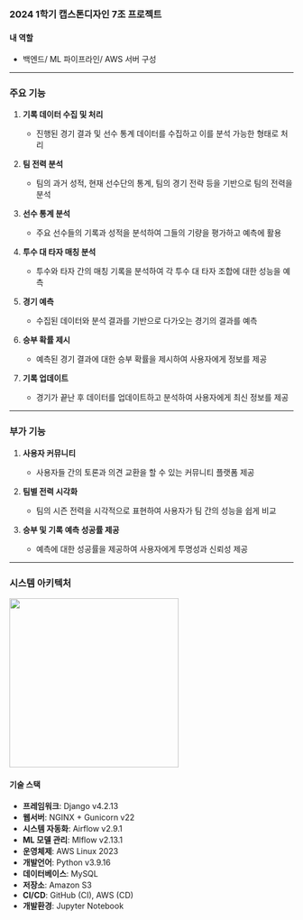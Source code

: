 ### 2024 1학기 캡스톤디자인 7조 프로젝트

#### 내 역할
- 백엔드/ ML 파이프라인/ AWS 서버 구성

---

### 주요 기능

1. **기록 데이터 수집 및 처리**
   - 진행된 경기 결과 및 선수 통계 데이터를 수집하고 이를 분석 가능한 형태로 처리

2. **팀 전력 분석**
   - 팀의 과거 성적, 현재 선수단의 통계, 팀의 경기 전략 등을 기반으로 팀의 전력을 분석

3. **선수 통계 분석**
   - 주요 선수들의 기록과 성적을 분석하여 그들의 기량을 평가하고 예측에 활용

4. **투수 대 타자 매칭 분석**
   - 투수와 타자 간의 매칭 기록을 분석하여 각 투수 대 타자 조합에 대한 성능을 예측

5. **경기 예측**
   - 수집된 데이터와 분석 결과를 기반으로 다가오는 경기의 결과를 예측

6. **승부 확률 제시**
   - 예측된 경기 결과에 대한 승부 확률을 제시하여 사용자에게 정보를 제공

7. **기록 업데이트**
   - 경기가 끝난 후 데이터를 업데이트하고 분석하여 사용자에게 최신 정보를 제공

---

### 부가 기능

1. **사용자 커뮤니티**
   - 사용자들 간의 토론과 의견 교환을 할 수 있는 커뮤니티 플랫폼 제공

2. **팀별 전력 시각화**
   - 팀의 시즌 전력을 시각적으로 표현하여 사용자가 팀 간의 성능을 쉽게 비교

3. **승부 및 기록 예측 성공률 제공**
   - 예측에 대한 성공률을 제공하여 사용자에게 투명성과 신뢰성 제공

---

### 시스템 아키텍처

<img src="https://github.com/shimyounseob/baseball-prediction-webservice/assets/97441805/06b8f09c-94bf-4b25-a486-73e710a41474" width="300">

#### 기술 스택
- **프레임워크**: Django v4.2.13
- **웹서버**: NGINX + Gunicorn v22
- **시스템 자동화**: Airflow v2.9.1
- **ML 모델 관리**: Mlflow v2.13.1
- **운영체제**: AWS Linux 2023
- **개발언어**: Python v3.9.16
- **데이터베이스**: MySQL
- **저장소**: Amazon S3
- **CI/CD**: GitHub (CI), AWS (CD)
- **개발환경**: Jupyter Notebook
